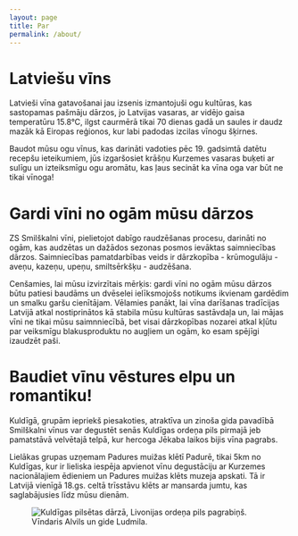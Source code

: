 ```yaml
---
layout: page
title: Par
permalink: /about/
---
```

<h1 name="Latviesu-vins">Latviešu vīns</h1>

Latvieši vīna gatavošanai jau izsenis izmantojuši ogu kultūras, kas sastopamas pašmāju dārzos, jo Latvijas vasaras, ar vidējo gaisa temperatūru 15.8°C, ilgst caurmērā tikai 70 dienas gadā un saules ir daudz mazāk kā Eiropas reģionos, kur labi padodas izcilas vīnogu šķirnes.

Baudot mūsu ogu vīnus, kas darināti vadoties pēc 19. gadsimtā datētu recepšu ieteikumiem, jūs izgaršosiet krāšņu Kurzemes vasaras buķeti ar sulīgu un izteiksmīgu ogu aromātu, kas ļaus secināt ka vīna oga var būt ne tikai vīnoga!

<h1 name="Gardi-vini">Gardi vīni no ogām mūsu dārzos</h1>

ZS Smilškalni vīni, pielietojot dabīgo raudzēšanas procesu, darināti no ogām, kas audzētas un dažādos sezonas posmos ievāktas saimniecības dārzos. Saimniecības pamatdarbības veids ir dārzkopība - krūmogulāju - aveņu, kazeņu, upeņu, smiltsērkšķu - audzēšana.

Cenšamies, lai mūsu izvirzītais mērķis: gardi vīni no ogām mūsu dārzos būtu patiesi baudāms un dvēselei ielīksmojošs notikums ikvienam gardēdim un smalku garšu cienītājam. Vēlamies panākt, lai vīna darīšanas tradīcijas Latvijā atkal nostiprinātos kā stabila mūsu kultūras sastāvdaļa un, lai mājas vīni ne tikai mūsu saimnniecībā, bet visai dārzkopības nozarei atkal kļūtu par veiksmīgu blakusproduktu no augļiem un ogām, ko esam spējīgi izaudzēt paši.

<h1 name="Baudiet-vinu">Baudiet vīnu vēstures elpu un romantiku!</h1>

Kuldīgā, grupām iepriekš piesakoties, atraktīva un zinoša gida pavadībā Smilškalni vīnus var degustēt senās Kuldīgas ordeņa pils pirmajā jeb pamatstāvā velvētajā telpā, kur hercoga Jēkaba laikos bijis vīna pagrabs.

Lielākas grupas uzņemam Padures muižas klētī Padurē, tikai 5km no Kuldīgas, kur ir lieliska iespēja apvienot vīnu degustāciju ar Kurzemes nacionālajiem ēdieniem un Padures muižas klēts muzeja apskati. Tā ir Latvijā vienīgā 18.gs. celtā trīsstāvu klēts ar mansarda jumtu, kas saglabājusies līdz mūsu dienām.

<figure class="center">
<img src="{{ site.baseurl }}/images/pagrabs.jpg" alt="Kuldīgas pilsētas dārzā, Livonijas ordeņa pils pagrabiņš. Vīndaris Alvils un gide Ludmila." title="Kuldīgas pilsētas dārzā, Livonijas ordeņa pils pagrabiņš. Vīndaris Alvils un gide Ludmila.">
</figure>
